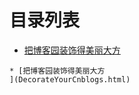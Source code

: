 
# 目录列表
* [把博客园装饰得美丽大方
](DecorateYourCnblogs.html)


```mind:height=300,title=内容概要,color
* [把博客园装饰得美丽大方
](DecorateYourCnblogs.html)
```
